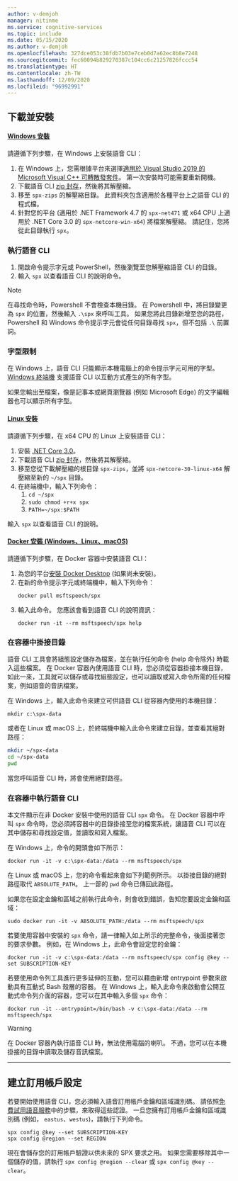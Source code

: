 ```yaml
---
author: v-demjoh
manager: nitinme
ms.service: cognitive-services
ms.topic: include
ms.date: 05/15/2020
ms.author: v-demjoh
ms.openlocfilehash: 327dce053c38fdb7b03e7ceb0d7a62ec8b8e7248
ms.sourcegitcommit: fec60094b829270387c104cc6c21257826fccc54
ms.translationtype: HT
ms.contentlocale: zh-TW
ms.lasthandoff: 12/09/2020
ms.locfileid: "96992991"
---
```

## <a name="download-and-install"></a>下載並安裝

#### <a name="windows-install"></a>[Windows 安裝](#tab/windowsinstall)

請遵循下列步驟，在 Windows 上安裝語音 CLI：

1. 在 Windows 上，您需根據平台來選擇[適用於 Visual Studio 2019 的 Microsoft Visual C++ 可轉散發套件](https://support.microsoft.com/help/2977003/the-latest-supported-visual-c-downloads)。 第一次安裝時可能需要重新開機。
2. 下載語音 CLI [zip 封存](https://aka.ms/speech/spx-zips.zip)，然後將其解壓縮。
3. 移至 `spx-zips` 的解壓縮目錄。 此資料夾包含適用於各種平台上之語音 CLI 的程式檔。 
4. 針對您的平台 (適用於 .NET Framework 4.7 的 `spx-net471` 或 x64 CPU 上適用於 .NET Core 3.0 的 `spx-netcore-win-x64`) 將檔案解壓縮。 請記住，您將從此目錄執行 `spx`。

### <a name="run-the-speech-cli"></a>執行語音 CLI

1. 開啟命令提示字元或 PowerShell，然後瀏覽至您解壓縮語音 CLI 的目錄。  
2. 輸入 `spx` 以查看語音 CLI 的說明命令。

> [!NOTE]
> 在尋找命令時，Powershell 不會檢查本機目錄。 在 Powershell 中，將目錄變更為 `spx` 的位置，然後輸入 `.\spx` 來呼叫工具。
> 如果您將此目錄新增至您的路徑，Powershell 和 Windows 命令提示字元會從任何目錄尋找 `spx`，但不包括 `.\` 前置詞。

### <a name="font-limitations"></a>字型限制

在 Windows 上，語音 CLI 只能顯示本機電腦上的命令提示字元可用的字型。
[Windows 終端機](https://www.microsoft.com/en-us/p/windows-terminal/9n0dx20hk701) 支援語音 CLI 以互動方式產生的所有字型。

如果您輸出至檔案，像是記事本或網頁瀏覽器 (例如 Microsoft Edge) 的文字編輯器也可以顯示所有字型。

#### <a name="linux-install"></a>[Linux 安裝](#tab/linuxinstall)

請遵循下列步驟，在 x64 CPU 的 Linux 上安裝語音 CLI：

1. 安裝 [.NET Core 3.0](https://dotnet.microsoft.com/download/dotnet-core/3.0)。
2. 下載語音 CLI [zip 封存](https://aka.ms/speech/spx-zips.zip)，然後將其解壓縮。
3. 移至您從下載解壓縮的根目錄 `spx-zips`，並將 `spx-netcore-30-linux-x64` 解壓縮至新的 `~/spx` 目錄。
4. 在終端機中，輸入下列命令：
   1. `cd ~/spx`
   2. `sudo chmod +r+x spx`
   3. `PATH=~/spx:$PATH`

輸入 `spx` 以查看語音 CLI 的說明。

#### <a name="docker-install-windows-linux-macos"></a>[Docker 安裝 (Windows、Linux、macOS)](#tab/dockerinstall)

請遵循下列步驟，在 Docker 容器中安裝語音 CLI：

1. 為您的平台<a href="https://www.docker.com/get-started" target="_blank">安裝 Docker Desktop<span class="docon docon-navigate-external x-hidden-focus"></span></a> (如果尚未安裝)。
2. 在新的命令提示字元或終端機中，輸入下列命令：
   ```shell   
   docker pull msftspeech/spx
   ```
3. 輸入此命令。 您應該會看到語音 CLI 的說明資訊：
   ```shell 
   docker run -it --rm msftspeech/spx help
   ```

### <a name="mount-a-directory-in-the-container"></a>在容器中掛接目錄

語音 CLI 工具會將組態設定儲存為檔案，並在執行任何命令 (help 命令除外) 時載入這些檔案。
在 Docker 容器內使用語音 CLI 時，您必須從容器掛接本機目錄，如此一來，工具就可以儲存或尋找組態設定，也可以讀取或寫入命令所需的任何檔案，例如語音的音訊檔案。

在 Windows 上，輸入此命令來建立可供語音 CLI 從容器內使用的本機目錄：

`mkdir c:\spx-data`

或者在 Linux 或 macOS 上，於終端機中輸入此命令來建立目錄，並查看其絕對路徑：

```bash
mkdir ~/spx-data
cd ~/spx-data
pwd
```

當您呼叫語音 CLI 時，將會使用絕對路徑。

### <a name="run-speech-cli-in-the-container"></a>在容器中執行語音 CLI

本文件顯示在非 Docker 安裝中使用的語音 CLI `spx` 命令。
在 Docker 容器中呼叫 `spx` 命令時，您必須將容器中的目錄掛接至您的檔案系統，讓語音 CLI 可以在其中儲存和尋找設定值，並讀取和寫入檔案。

在 Windows 上，命令的開頭會如下所示：

```shell
docker run -it -v c:\spx-data:/data --rm msftspeech/spx
```

在 Linux 或 macOS 上，您的命令看起來會如下列範例所示。 以掛接目錄的絕對路徑取代 `ABSOLUTE_PATH`。 上一節的 `pwd` 命令已傳回此路徑。 

如果您在設定金鑰和區域之前執行此命令，則會收到錯誤，告知您要設定金鑰和區域：
```shell   
sudo docker run -it -v ABSOLUTE_PATH:/data --rm msftspeech/spx
```

若要使用容器中安裝的 `spx` 命令，請一律輸入如上所示的完整命令，後面接著您的要求參數。
例如，在 Windows 上，此命令會設定您的金鑰：

```shell
docker run -it -v c:\spx-data:/data --rm msftspeech/spx config @key --set SUBSCRIPTION-KEY
```

若要使用命令列工具進行更多延伸的互動，您可以藉由新增 entrypoint 參數來啟動具有互動式 Bash 殼層的容器。
在 Windows 上，輸入此命令來啟動會公開互動式命令列介面的容器，您可以在其中輸入多個 `spx` 命令：
```shell
docker run -it --entrypoint=/bin/bash -v c:\spx-data:/data --rm msftspeech/spx
```

> [!WARNING]
> 在 Docker 容器內執行語音 CLI 時，無法使用電腦的喇叭。 不過，您可以在本機掛接的目錄中讀取及儲存音訊檔案。 

<!-- Need to troubleshoot issues with docker pull image

### Optional: Create a command line shortcut

If you're running the the Speech CLI from a Docker container on Linux or macOS you can create a shortcut. 

Follow these instructions to create a shortcut:
1. Open `.bash_profile` with your favorite text editor. For example:
   ```shell
   nano ~/.bash_profile
   ```
2. Next, add this function to your `.bash_profile`. Make sure you update this function with the correct path to your mounted directory:
   ```shell   
   spx(){
       sudo docker run -it -v ABSOLUTE_PATH:/data --rm msftspeech/spx
   }
   ```
3. Source your profile:
   ```shell
   source ~/.bash_profile
   ```
4. Now instead of running `sudo docker run -it -v ABSOLUTE_PATH:/data --rm msftspeech/spx`, you can just type `spx` followed by arguments. For example: 
   ```shell
   // Get some help
   spx help recognize

   // Recognize speech from an audio file 
   spx recognize --file /mounted/directory/file.wav
   ```

> [!WARNING]
> If you change the mounted directory that Docker is referencing, you need to update the function in `.bash_profile`.
--->
***

## <a name="create-subscription-config"></a>建立訂用帳戶設定

若要開始使用語音 CLI，您必須輸入語音訂用帳戶金鑰和區域識別碼。 請依照[免費試用語音服務](../overview.md#try-the-speech-service-for-free)中的步驟，來取得這些認證。
一旦您擁有訂用帳戶金鑰和區域識別碼 (例如， `eastus`、`westus`)，請執行下列命令。

```shell
spx config @key --set SUBSCRIPTION-KEY
spx config @region --set REGION
```

現在會儲存您的訂用帳戶驗證以供未來的 SPX 要求之用。 如果您需要移除其中一個儲存的值，請執行 `spx config @region --clear` 或 `spx config @key --clear`。
